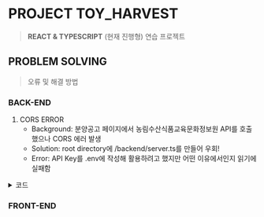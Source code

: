 # PROJECT TOY_HARVEST
> __REACT & TYPESCRIPT__ (현재 진행형) 연습 프로젝트

## PROBLEM SOLVING
> 오류 및 해결 방법

### BACK-END
1. CORS ERROR
   - Background: 분양공고 페이지에서 농림수산식품교육문화정보원 API를 호출했으나 CORS 에러 발생
   - Solution: root directory에 /backend/server.ts를 만들어 우회!
   - Error: API Key를 .env에 작성해 활용하려고 했지만 어떤 이유에서인지 읽기에 실패함

<details>
   <summary>
      코드
   </summary>

~~~ typescript
import cors from 'cors';
import express from 'express';
import axios from 'axios';

const app = express();

const allowedOrigins = ["http://localhost:3000"]

const options: cors.CorsOptions = {
    origin: allowedOrigins
}

app.use(cors(options));
app.use(express.json());

app.get('/', (req, res) => {
    res.json({ message: "Data from Backend" })
})

app.get("/fetch-housing-data/:year", async (req, res) => {
    try {
        const { year } = req.params;
        const response = await axios.get(`http://211.237.50.150:7080/openapi/6de97bd2f04693f272abb104a04c73687caad2061a5cbf20eb6f60dd9c4d6719/xml/Grid_20151214000000000336_1/1/5?SLCTN_YEAR=${year}`);
        // 6de97bd2f04693f272abb104a04c73687caad2061a5cbf20eb6f60dd9c4d6719
        res.json(response.data);
        return res;
    } catch (error) {
        res.status(500).json({ error: 'Internal server error' });
        console.log(error);
    }
});

app.listen(5000, () => {
    console.log("Server is now listening on PORT 5000");
})
~~~

</details>

### FRONT-END 

